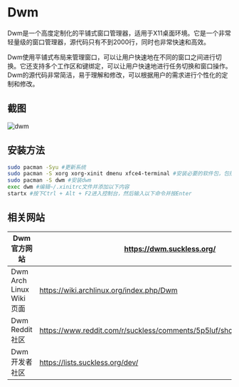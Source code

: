 # Dwm

Dwm是一个高度定制化的平铺式窗口管理器，适用于X11桌面环境。它是一个非常轻量级的窗口管理器，源代码只有不到2000行，同时也非常快速和高效。

Dwm使用平铺式布局来管理窗口，可以让用户快速地在不同的窗口之间进行切换。它还支持多个工作区和键绑定，可以让用户快速地进行任务切换和窗口操作。Dwm的源代码非常简洁，易于理解和修改，可以根据用户的需求进行个性化的定制和修改。

## 截图

![dwm](/dwm.png)

## 安装方法

```bash
sudo pacman -Syu #更新系统
sudo pacman -S xorg xorg-xinit dmenu xfce4-terminal #安装必要的软件包，包括X Window System、dmenu、Xfce4 Terminal等
sudo pacman -S dwm #安装dwm
exec dwm #编辑~/.xinitrc文件并添加以下内容
startx #按下Ctrl + Alt + F2进入控制台，然后输入以下命令并按Enter
```

## 相关网站

| Dwm官方网站             | https://dwm.suckless.org/                                    |
| ----------------------- | ------------------------------------------------------------ |
| Dwm Arch Linux Wiki页面 | https://wiki.archlinux.org/index.php/Dwm                     |
| Dwm Reddit社区          | https://www.reddit.com/r/suckless/comments/5p5luf/show_your_dwm_setup/ |
| Dwm开发者社区           | https://lists.suckless.org/dev/                              |

